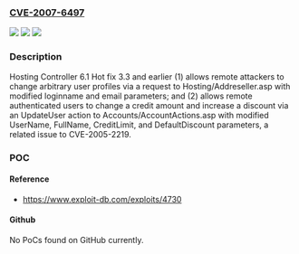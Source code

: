 ### [CVE-2007-6497](https://cve.mitre.org/cgi-bin/cvename.cgi?name=CVE-2007-6497)
![](https://img.shields.io/static/v1?label=Product&message=n%2Fa&color=blue)
![](https://img.shields.io/static/v1?label=Version&message=n%2Fa&color=blue)
![](https://img.shields.io/static/v1?label=Vulnerability&message=n%2Fa&color=brighgreen)

### Description

Hosting Controller 6.1 Hot fix 3.3 and earlier (1) allows remote attackers to change arbitrary user profiles via a request to Hosting/Addreseller.asp with modified loginname and email parameters; and (2) allows remote authenticated users to change a credit amount and increase a discount via an UpdateUser action to Accounts/AccountActions.asp with modified UserName, FullName, CreditLimit, and DefaultDiscount parameters, a related issue to CVE-2005-2219.

### POC

#### Reference
- https://www.exploit-db.com/exploits/4730

#### Github
No PoCs found on GitHub currently.

